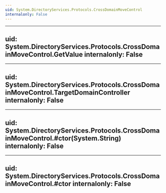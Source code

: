 ```yaml
---
uid: System.DirectoryServices.Protocols.CrossDomainMoveControl
internalonly: False
---
```


---
uid: System.DirectoryServices.Protocols.CrossDomainMoveControl.GetValue
internalonly: False
---

---
uid: System.DirectoryServices.Protocols.CrossDomainMoveControl.TargetDomainController
internalonly: False
---

---
uid: System.DirectoryServices.Protocols.CrossDomainMoveControl.#ctor(System.String)
internalonly: False
---

---
uid: System.DirectoryServices.Protocols.CrossDomainMoveControl.#ctor
internalonly: False
---
